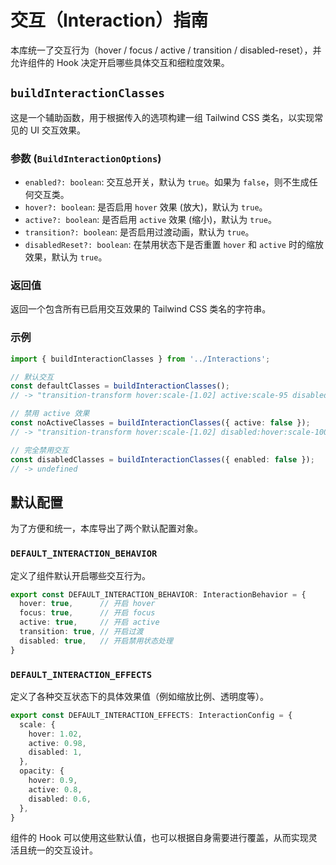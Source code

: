 # 交互（Interaction）指南

本库统一了交互行为（hover / focus / active / transition / disabled-reset），并允许组件的 Hook 决定开启哪些具体交互和细粒度效果。

## `buildInteractionClasses`

这是一个辅助函数，用于根据传入的选项构建一组 Tailwind CSS 类名，以实现常见的 UI 交互效果。

### 参数 (`BuildInteractionOptions`)

-   `enabled?: boolean`: 交互总开关，默认为 `true`。如果为 `false`，则不生成任何交互类。
-   `hover?: boolean`: 是否启用 `hover` 效果 (放大)，默认为 `true`。
-   `active?: boolean`: 是否启用 `active` 效果 (缩小)，默认为 `true`。
-   `transition?: boolean`: 是否启用过渡动画，默认为 `true`。
-   `disabledReset?: boolean`: 在禁用状态下是否重置 `hover` 和 `active` 时的缩放效果，默认为 `true`。

### 返回值

返回一个包含所有已启用交互效果的 Tailwind CSS 类名的字符串。

### 示例

```typescript
import { buildInteractionClasses } from '../Interactions';

// 默认交互
const defaultClasses = buildInteractionClasses(); 
// -> "transition-transform hover:scale-[1.02] active:scale-95 disabled:hover:scale-100 disabled:active:scale-100"

// 禁用 active 效果
const noActiveClasses = buildInteractionClasses({ active: false });
// -> "transition-transform hover:scale-[1.02] disabled:hover:scale-100 disabled:active:scale-100"

// 完全禁用交互
const disabledClasses = buildInteractionClasses({ enabled: false });
// -> undefined
```

## 默认配置

为了方便和统一，本库导出了两个默认配置对象。

### `DEFAULT_INTERACTION_BEHAVIOR`

定义了组件默认开启哪些交互行为。

```typescript
export const DEFAULT_INTERACTION_BEHAVIOR: InteractionBehavior = {
  hover: true,      // 开启 hover
  focus: true,      // 开启 focus
  active: true,     // 开启 active
  transition: true, // 开启过渡
  disabled: true,   // 开启禁用状态处理
}
```

### `DEFAULT_INTERACTION_EFFECTS`

定义了各种交互状态下的具体效果值（例如缩放比例、透明度等）。

```typescript
export const DEFAULT_INTERACTION_EFFECTS: InteractionConfig = {
  scale: {
    hover: 1.02,
    active: 0.98,
    disabled: 1,
  },
  opacity: {
    hover: 0.9,
    active: 0.8,
    disabled: 0.6,
  },
}
```

组件的 Hook 可以使用这些默认值，也可以根据自身需要进行覆盖，从而实现灵活且统一的交互设计。